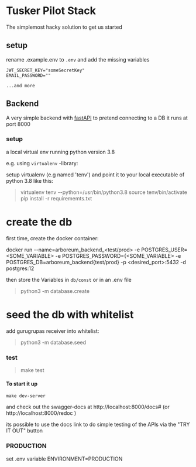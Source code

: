 # Tusker Pilot Stack

The simplemost hacky solution to get us started
## setup

rename .example.env  to `.env` and add the missing variables
```
JWT_SECRET_KEY="someSecretKey"
EMAIL_PASSWORD=""

...and more
```

## Backend

A very simple backend with [fastAPI](https://fastapi.tiangolo.com/) to pretend connecting to a DB
it runs at port 8000

### setup 
a local virtual env running python version 3.8

e.g. using `virtualenv` -library:

setup virtualenv (e.g named 'tenv') and point it to your local executable of python 3.8 like this:

> virtualenv tenv --python=/usr/bin/python3.8
> source tenv/bin/activate
> pip install -r requirememts.txt

# create the db

first time, create the docker container:

docker run --name=arboreum_backend_<test/prod> -e POSTGRES_USER=<SOME_VARIABLE> -e POSTGRES_PASSWORD={<SOME_VARIABLE> -e POSTGRES_DB=arboreum_backend{test/prod} -p  <desired_port>:5432 -d postgres:12

then store the Variables in `db/const` or in an .env file


> python3 -m database.create

# seed the db with whitelist

add gurugrupas receiver into whitelist:

> python3 -m database.seed
### test

> make test

#### To start it up
``` 
make dev-server
```


and check out the swagger-docs at http://localhost:8000/docs# (or http://localhost:8000/redoc )

its possible to use the docs link to do simple testing of the APIs via the "TRY IT OUT" button

### PRODUCTION

set .env variable ENVIRONMENT=PRODUCTION
